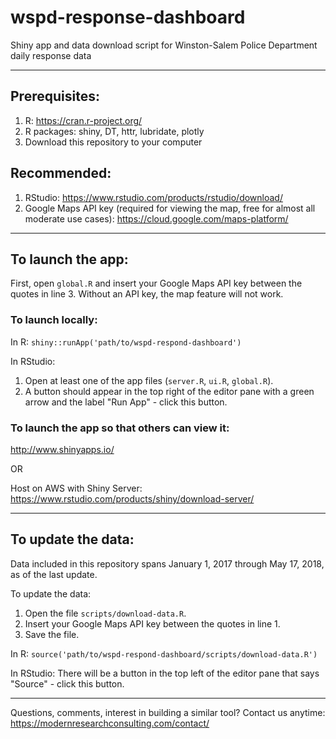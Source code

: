 # wspd-response-dashboard
Shiny app and data download script for Winston-Salem Police Department daily response data

-----

## Prerequisites:

1. R: https://cran.r-project.org/
2. R packages: shiny, DT, httr, lubridate, plotly
3. Download this repository to your computer

## Recommended:

1. RStudio: https://www.rstudio.com/products/rstudio/download/
2. Google Maps API key (required for viewing the map, free for almost all moderate use cases): https://cloud.google.com/maps-platform/

-----

## To launch the app:

First, open ```global.R``` and insert your Google Maps API key between the quotes in line 3. Without an API key, the map feature will not work.

### To launch locally:

In R: ```shiny::runApp('path/to/wspd-respond-dashboard')```

In RStudio:

1. Open at least one of the app files (```server.R```, ```ui.R```, ```global.R```).
2. A button should appear in the top right of the editor pane with a green arrow and the label "Run App" - click this button.

### To launch the app so that others can view it:

http://www.shinyapps.io/

OR 

Host on AWS with Shiny Server: https://www.rstudio.com/products/shiny/download-server/

-----

## To update the data:

Data included in this repository spans January 1, 2017 through May 17, 2018, as of the last update.

To update the data:

1. Open the file ```scripts/download-data.R```.
2. Insert your Google Maps API key between the quotes in line 1.
3. Save the file.

In R: ```source('path/to/wspd-respond-dashboard/scripts/download-data.R')```

In RStudio: There will be a button in the top left of the editor pane that says "Source" - click this button.

-----

Questions, comments, interest in building a similar tool? Contact us anytime: https://modernresearchconsulting.com/contact/
